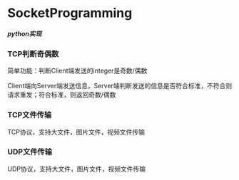 # SocketProgramming
***python实现***


### TCP判断奇偶数
简单功能：判断Client端发送的integer是奇数/偶数

Client端向Server端发送信息，Server端判断发送的信息是否符合标准，不符合则请求重发；符合标准，则返回奇数/偶数

### TCP文件传输
TCP协议，支持大文件，图片文件，视频文件传输

### UDP文件传输
UDP协议，支持大文件，图片文件，视频文件传输
